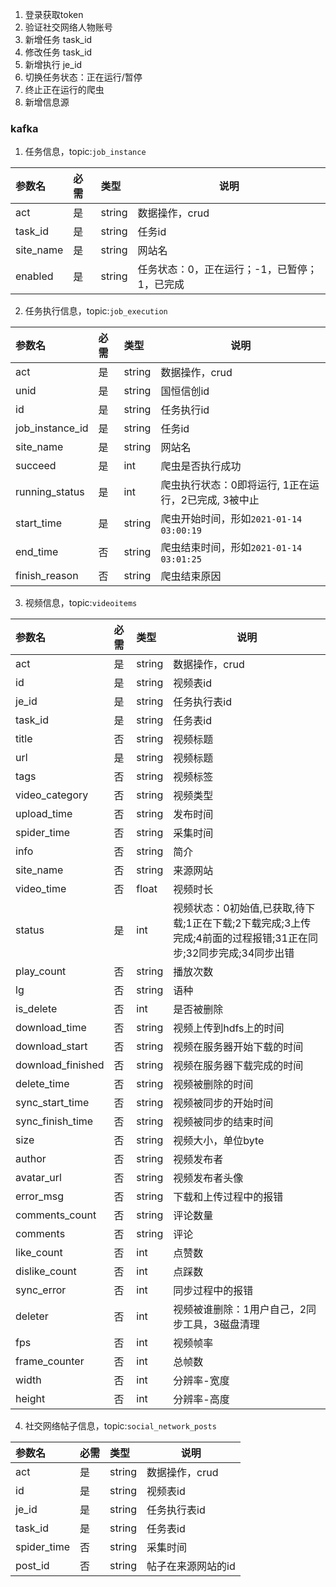 1. 登录获取token
2. 验证社交网络人物账号
3. 新增任务 task_id
4. 修改任务 task_id
5. 新增执行 je_id
6. 切换任务状态：正在运行/暂停
7. 终止正在运行的爬虫
8. 新增信息源


### kafka
1. 任务信息，topic:`job_instance`

|参数名|必需|类型|说明|
|:----    |:---|:----- |-----   |
|act|  是  |string |数据操作，crud|
|task_id|  是  |string |任务id|
|site_name|  是  |string |网站名|
|enabled|  是  |string |任务状态：0，正在运行；-1，已暂停；1，已完成|

2. 任务执行信息，topic:`job_execution`

|参数名|必需|类型|说明|
|:----    |:---|:----- |-----   |
|act|  是  |string |数据操作，crud|
|unid|  是  |string |国恒信创id|
|id|  是  |string |任务执行id|
|job_instance_id|  是  |string |任务id|
|site_name|  是  |string |网站名|
|succeed|  是  |int |爬虫是否执行成功|
|running_status|  是  |int |爬虫执行状态：0即将运行, 1正在运行，2已完成, 3被中止|
|start_time|  是  |string |爬虫开始时间，形如`2021-01-14 03:00:19`|
|end_time|  否  |string |爬虫结束时间，形如`2021-01-14 03:01:25`|
|finish_reason|  否  |string |爬虫结束原因|


3. 视频信息，topic:`videoitems`

|参数名|必需|类型|说明|
|:----    |:---|:----- |-----   |
|act|  是  |string |数据操作，crud|
|id|  是  |string |视频表id|
|je_id|  是  |string |任务执行表id|
|task_id|  是  |string |任务表id|
|title|  否  |string |视频标题|
|url|  是  |string |视频标题|
|tags|  否  |string |视频标签|
|video_category|  否  |string |视频类型|
|upload_time|  否  |string |发布时间|
|spider_time|  否  |string |采集时间|
|info|  否  |string |简介|
|site_name|  否  |string |来源网站|
|video_time|  否  |float |视频时长|
|status|  是  |int |视频状态：0初始值,已获取,待下载;1正在下载;2下载完成;3上传完成;4前面的过程报错;31正在同步;32同步完成;34同步出错|
|play_count|  否  |string |播放次数|
|lg|  否  |string |语种|
|is_delete|  否  |int |是否被删除|
|download_time|  否  |string |视频上传到hdfs上的时间|
|download_start|  否  |string |视频在服务器开始下载的时间|
|download_finished|  否  |string |视频在服务器下载完成的时间|
|delete_time|  否  |string |视频被删除的时间|
|sync_start_time|  否  |string |视频被同步的开始时间|
|sync_finish_time|  否  |string |视频被同步的结束时间|
|size|  否  |string |视频大小，单位byte|
|author|  否  |string |视频发布者|
|avatar_url|  否  |string |视频发布者头像|
|error_msg|  否  |string |下载和上传过程中的报错|
|comments_count|  否  |string |评论数量|
|comments|  否  |string |评论|
|like_count|  否  |int |点赞数|
|dislike_count|  否  |int |点踩数|
|sync_error|  否  |int |同步过程中的报错|
|deleter|  否  |int |视频被谁删除：1用户自己，2同步工具，3磁盘清理|
|fps|  否  |int |视频帧率|
|frame_counter|  否  |int |总帧数|
|width|  否  |int |分辨率-宽度|
|height|  否  |int |分辨率-高度|


4. 社交网络帖子信息，topic:`social_network_posts`

|参数名|必需|类型|说明|
|:----    |:---|:----- |-----   |
|act|  是  |string |数据操作，crud|
|id|  是  |string |视频表id|
|je_id|  是  |string |任务执行表id|
|task_id|  是  |string |任务表id|
|spider_time|  否  |string |采集时间|
|post_id|  否  |string |帖子在来源网站的id|

